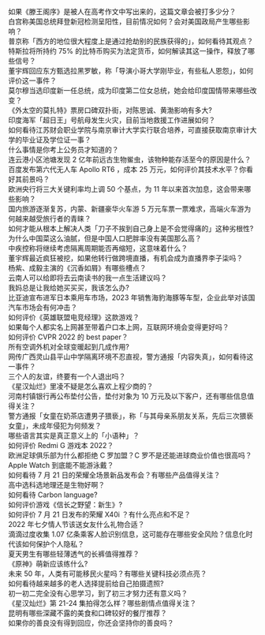 如果《滕王阁序》是被人在高考作文中写出来的，这篇文章会被打多少分？  
白宫称美国总统拜登新冠检测呈阳性，目前情况如何？会对美国政局产生哪些影响？  
普京称「西方的地位很大程度上是通过抢劫别的民族获得的」，如何看待其观点？  
特斯拉将所持约 75% 的比特币购买为法定货币，如何解读其这一操作，释放了哪些信号？  
董宇辉回应东方甄选拉黑罗敏，称「导演小哥大学刚毕业，有些私人恩怨」，如何评价这一事件？  
莫尔穆当选印度新一任总统，成为印度第二位女总统，她会给印度国情带来哪些改变？  
《外太空的莫扎特》票房口碑双扑街，对陈思诚、黄渤影响有多大?  
印度海军「超日王」号航母发生火灾，目前当地救援工作进展如何？  
如何看待江苏财会职业学院与南京审计大学实行联合培养，可直接获取南京审计大学的毕业证及学位证一事？  
什么事情是你考上公务员才知道的？  
连云港小区池塘发现 2 亿年前远古生物鲎虫，该物种能存活至今的原因是什么？  
百度发布第六代无人车 Apollo RT6 ，成本 25 万元，如何评价其技术水平？你看好其前景吗？  
欧洲央行将三大关键利率均上调 50 个基点，为 11 年以来首次加息，这会带来哪些影响？  
国内旅游逐渐复苏，内蒙、新疆豪华火车游 5 万元车票一票难求，高端火车游为何越来越受旅行者的青睐？  
如何才能从根本上解决人类「刀子不挨到自己身上是不会觉得痛的」这种劣根性?  
为什么中国菜这么油腻，但是中国人口肥胖率没有美国那么高？  
中疾控称将继续考虑隔离周期能否再缩短，这意味着什么？  
董宇辉最近疯狂被挖，如果他转行做跨境直播，有机会成为直播界李子柒吗？  
杨紫、成毅主演的《沉香如屑》有哪些槽点？  
云南人可以给即将去云南读书的我一点生活建议吗？  
我妈总是让我给她买买买，我该怎么办?  
比亚迪宣布进军日本乘用车市场，2023 年销售海豹海豚等车型，企业此举对该国汽车市场会有何冲击？  
如何评价《英雄联盟电竞经理》这款游戏？  
如果每个人都实名上网甚至带着户口本上网，互联网环境会变得更好吗？  
如何评价 CVPR 2022 的 best paper？  
所有空调外机对全球变暖起到几成作用?  
网传广西灵山县平山中学隔离环境不忍直视，警方通报「内容失真」，如何看待这一事件？  
三个人的友谊，终要有一个人退出吗？  
《星汉灿烂》里凌不疑是怎么喜欢上程少商的？  
河南村镇银行再公布垫付公告，垫付对象为 10 万元及以下客户，还有哪些信息值得关注？  
警方通报「女童在奶茶店遭男子猥亵」，称「与其母亲系朋友关系，先后三次猥亵女童」，未成年侵犯为何频发？  
哪些语言其实是真正意义上的「小语种」？  
如何评价 Redmi G 游戏本 2022？  
欧洲足球俱乐部为什么都拒绝 C 罗加盟？C 罗不是还能进球商业价值也很高吗？  
Apple Watch 到底能不能游泳戴？  
如何看待 7 月 21 日的荣耀全场景新品发布会？有哪些产品值得关注？  
高中选科选地理还是生物好啊？  
如何看待 Carbon language?  
如何评价游戏《信长之野望：新生》?  
如何评价 7 月 21 日发布的荣耀 X40i ？有什么亮点和不足？  
2022 年七夕情人节该送女友什么礼物合适？  
滴滴过度收集 1.07 亿条乘客人脸识别信息，这可能存在哪些安全风险？信息化时代该如何保护个人隐私？  
夏天男生有哪些轻薄透气的长裤值得推荐？  
《原神》萌新应该练什么?  
未来 50 年，人类有可能移民火星吗？有哪些关键科技必须点亮？  
如何看待越来越多的老人选择提前给自己拍摄遗照?  
初一初二完全没有心思学习，到了初三才努力还有意义吗？  
《星汉灿烂》第 21-24 集拍得怎么样？哪些剧情点值得关注？  
昆明有哪些深藏不露的美食和口碑较好的餐厅推荐？  
如果你的善良没有得到回应，你还会坚持你的善良吗？  
